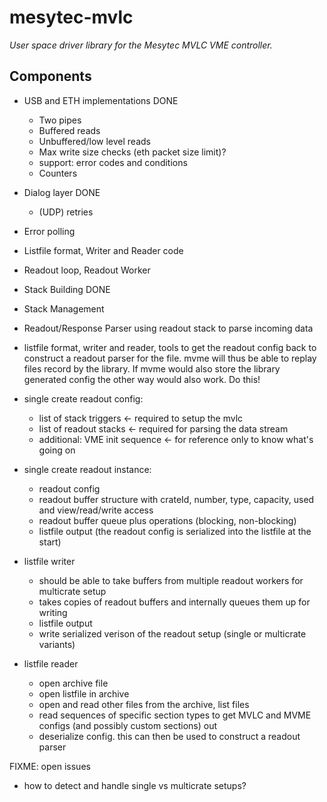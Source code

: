 # mesytec-mvlc

*User space driver library for the Mesytec MVLC VME controller.*

## Components

* USB and ETH implementations DONE
  - Two pipes
  - Buffered reads
  - Unbuffered/low level reads
  - Max write size checks (eth packet size limit)?
  - support: error codes and conditions
  - Counters

* Dialog layer DONE
  - (UDP) retries
* Error polling
* Listfile format, Writer and Reader code
* Readout loop, Readout Worker
* Stack Building DONE
* Stack Management
* Readout/Response Parser using readout stack to parse incoming data
* listfile format, writer and reader, tools to get the readout config back to
  construct a readout parser for the file.
  mvme will thus be able to replay files record by the library.
  If mvme would also store the library generated config the other way would
  also work. Do this!

* single create readout config:
  - list of stack triggers          <- required to setup the mvlc
  - list of readout stacks          <- required for parsing the data stream
  - additional: VME init sequence   <- for reference only to know what's going on

* single create readout instance:
  - readout config
  - readout buffer structure with crateId, number, type, capacity, used and view/read/write access
  - readout buffer queue plus operations (blocking, non-blocking)
  - listfile output (the readout config is serialized into the listfile at the start)

* listfile writer
  - should be able to take buffers from multiple readout workers for multicrate setup
  - takes copies of readout buffers and internally queues them up for writing
  - listfile output
  - write serialized verison of the readout setup (single or multicrate variants)

* listfile reader
  - open archive file
  - open listfile in archive
  - open and read other files from the archive, list files
  - read sequences of specific section types to get MVLC and MVME
    configs (and possibly custom sections) out
  - deserialize config. this can then be used to construct a readout parser

FIXME: open issues
- how to detect and handle single vs multicrate setups?
